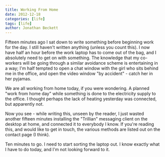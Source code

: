 ```yaml
---
title: Working From Home
date: 2012-12-18
categories: [life]
tags: [life]
author: Jonathan Beckett
---
```


Fifteen minutes ago I sat down to write something before beginning work for the day. I still haven't written anything (unless you count this). I now have half an hour before the work laptop has to come out of the bag, and I absolutely need to get on with something. The knowledge that my co-workers will be going through a similar avoidance scheme is entertaining in a way; I'm half tempted to open a chat window with the girl who sits behind me in the office, and open the video window "by accident" - catch her in her pyjamas.

We are all working from home today, if you were wondering. A planned "work from home day" while something is done to the electricity supply to the office. I thought perhaps the lack of heating yesterday was connected, but apparently not.

Now you see - while writing this, unseen by the reader, I just wasted another fifteen minutes installing the "Trillian" messaging client on the desktop at home, and connected it to everybody I know. If you're reading this, and would like to get in touch, the various methods are listed out on the contact page (I think).

Ten minutes to go. I need to start sorting the laptop out. I know exactly what I have to do today, and I'm not looking forward to it.
